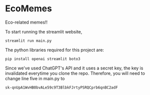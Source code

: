 # EcoMemes
Eco-related memes!!

To start running the streamlit website,

```
streamlit run main.py
```

The python libraries required for this project are:

```
pip install openai streamlit boto3
```

Since we've used ChatGPT's API and it uses a secret key, the key is invalidated everytime you clone the repo. Therefore, you will need to change line five in main.py to 

```
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
```

